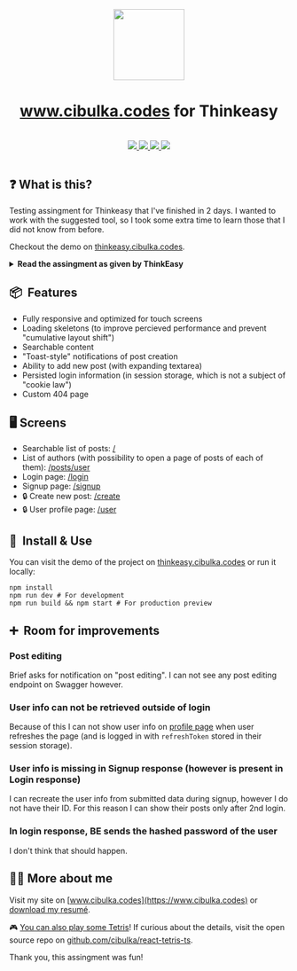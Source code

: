 <div align="center" className="flex flex-col items-center gap-4">
  <img src="https://www.cibulka.codes/onion-dark.png" height="128" width="128" />
  <h1 align="center" className="text-5xl font-bold">
    <a href="https://www.cibulka.codes">www.cibulka.codes</a> for Thinkeasy
  </h1>
</div>

<br />

<div align="center" className="flex justify-center items-center gap-4">
  <a aria-label="Next.js" href="https://www.nextjs.org">
    <img src="https://img.shields.io/badge/Next.js-black?logo=next.js&labelColor=black" />
  </a>
  <a aria-label="TypeScript" href="https://www.typescriptlang.org/">
    <img src="https://img.shields.io/badge/TypeScript-black?logo=TypeScript&labelColor=black" />
  </a>
  <a aria-label="Tailwind" href="https://tailwindcss.com/">
    <img src="https://img.shields.io/badge/Tailwind_CSS-black?logo=tailwindcss&labelColor=black" />
  </a>
  <a aria-label="My resumé" href="https://www.cibulka.codes/en/cv.pdf">
    <img src="https://img.shields.io/badge/Download_my_resumé!-blue" />
  </a>
</div>

<br />

## ❓ What is this?

Testing assingment for Thinkeasy that I've finished in 2 days. I wanted to work with the suggested tool, so I took some extra time to learn those that I did not know from before.

Checkout the demo on [thinkeasy.cibulka.codes](https://thinkeasy.cibulka.codes).

<details>
  <summary><strong>Read the assingment as given by ThinkEasy</strong></summary>

Please finish it in 7 days: Your task is to write a full-fledged mini application which will include 2 parts.

- [x] Authorization
- [x] Posts

### The following functionality is mandatory

- [x] Authorization and token update
- [x] Ability to view all posts
- [x] Ability to view posts of a specific user
- [x] Create a post

### Not required, but encouraged

- [x] Notification of creation/editing
- [x] FE side error handling since it is a very small application
- [x] Search for posts (search should be done by title or part of the content)
- [x] Handling loading status from Skeleton or Spinner

### Backend urls:

- https://frontend-test-be.stage.thinkeasy.cz/api - Swagger
- https://frontend-test-be.stage.thinkeasy.cz/api-json - OpenApi 3.0 schema

### Libraries

#### Required

- [x] React 18 /NextJs 13+, Typescript

#### Desirable

You can use anything you like, but here is a list of what we prefer

- [x] Form - React-Hook-Form
- [x] State Managment - Recoil
- [ ] Notification - Toastify
- [x] API - Orval
- [x] Style - Tailwind
- [ ] UI - Chakra

**Note**: I have not use [Toastify](https://www.npmjs.com/package/toastify) as it does not support TypeScript (and probably is not maintained). I used [react-toastify](https://www.npmjs.com/package/react-toastify) instead.

**Note**: I did not feel the need to use any specific UI library, hence no usage of Chakra.

</details>

## 📦  Features

- Fully responsive and optimized for touch screens
- Loading skeletons (to improve percieved performance and prevent "cumulative layout shift")
- Searchable content
- "Toast-style" notifications of post creation
- Ability to add new post (with expanding textarea)
- Persisted login information (in session storage, which is not a subject of "cookie law")
- Custom 404 page

## 🖥️ Screens

- Searchable list of posts: [/](https://thinkeasy.cibulka.codes)
- List of authors (with possibility to open a page of posts of each of them): [/posts/user](https://thinkeasy.cibulka.codes)
- Login page: [/login](https://thinkeasy.cibulka.codes/login)
- Signup page: [/signup](https://thinkeasy.cibulka.codes/signup)
- 🔒 Create new post: [/create](https://thinkeasy.cibulka.codes/create)
- 🔒 User profile page: [/user](https://thinkeasy.cibulka.codes/user)

## 🔧  Install & Use

You can visit the demo of the project on [thinkeasy.cibulka.codes](https://thinkeasy.cibulka.codes) or run it locally:

```
npm install
npm run dev # For development
npm run build && npm start # For production preview
```

## ➕  Room for improvements

### Post editing

Brief asks for notification on "post editing". I can not see any post editing endpoint on Swagger however.

### User info can not be retrieved outside of login

Because of this I can not show user info on [profile page](https://thinkeasy.cibulka.codes/user) when user refreshes the page (and is logged in with `refreshToken` stored in their session storage).

### User info is missing in Signup response (however is present in Login response)

I can recreate the user info from submitted data during signup, however I do not have their ID. For this reason I can show their posts only after 2nd login.

### In login response, BE sends the hashed password of the user

I don't think that should happen.

## 👨‍💻 More about me

Visit my site on [www.cibulka.codes](https://www.cibulka.codes) or [download my resumé](https://www.cibulka.codes/en/cv.pdf).

🎮 [You can also play some Tetris](https://www.cibulka.codes/tetris)! If curious about the details, visit the open source repo on [github.com/cibulka/react-tetris-ts](https://github.com/cibulka/react-tetris-ts).

Thank you, this assingment was fun!
